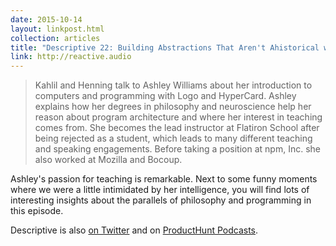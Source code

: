 ```yaml
---
date: 2015-10-14
layout: linkpost.html
collection: articles
title: "Descriptive 22: Building Abstractions That Aren't Ahistorical with Ashley Williams"
link: http://reactive.audio
---
```


> Kahlil and Henning talk to Ashley Williams about her introduction to computers and programming with Logo and HyperCard. Ashley explains how her degrees in philosophy and neuroscience help her reason about program architecture and where her interest in teaching comes from. She becomes the lead instructor at Flatiron School after being rejected as a student, which leads to many different teaching and speaking engagements. Before taking a position at npm, Inc. she also worked at Mozilla and Bocoup.

Ashley's passion for teaching is remarkable. Next to some funny moments where we were a little intimidated by her intelligence, you will find lots of interesting insights about the parallels of philosophy and programming in this episode.

Descriptive is also [on Twitter](http://twitter.com/descriptivepod) and on [ProductHunt Podcasts](https://www.producthunt.com/podcasts/descriptive-22-with-ashley-williams).
